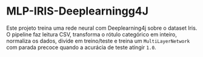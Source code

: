 # MLP-IRIS-Deeplearningg4J
Este projeto treina uma rede neural com Deeplearning4j sobre o dataset Iris. O pipeline faz leitura CSV, transforma o rótulo categórico em inteiro, normaliza os dados, divide em treino/teste e treina um `MultiLayerNetwork` com parada precoce quando a acurácia de teste atingir `1.0`.
